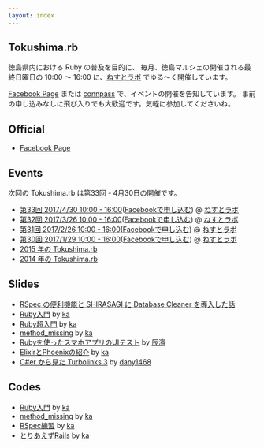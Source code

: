 ```yaml
---
layout: index
---
```


## Tokushima.rb

徳島県内における Ruby の普及を目的に、
毎月、徳島マルシェの開催される最終日曜日の 10:00 〜 16:00 に、[ねすとラボ](http://nest-lab.net) でゆる〜く開催しています。

[Facebook Page](https://www.facebook.com/groups/tokushima.rb) または [connpass](http://tokushimarb.connpass.com) で、イベントの開催を告知しています。
事前の申し込みなしに飛び入りでも大歓迎です。気軽に参加してくださいね。

## Official

* [Facebook Page](https://www.facebook.com/groups/tokushima.rb)

## Events

次回の Tokushima.rb は第33回 - 4月30日の開催です。

* [第33回 2017/4/30 10:00 - 16:00](https://tokushimarb.connpass.com/event/53920/)([Facebookで申し込む](https://www.facebook.com/events/1311770162236749/)) @ [ねすとラボ](http://nest-lab.net)
* [第32回 2017/3/26 10:00 - 16:00](https://tokushimarb.connpass.com/event/52129/)([Facebookで申し込む](https://www.facebook.com/events/289820274781596/)) @ [ねすとラボ](http://nest-lab.net)
* [第31回 2017/2/26 10:00 - 16:00](https://tokushimarb.connpass.com/event/49959/)([Facebookで申し込む](https://www.facebook.com/events/244002002710692/)) @ [ねすとラボ](http://nest-lab.net)
* [第30回 2017/1/29 10:00 - 16:00](https://tokushimarb.connpass.com/event/48081/)([Facebookで申し込む](https://www.facebook.com/events/396651817343020/)) @ [ねすとラボ](http://nest-lab.net)
* [2015 年の Tokushima.rb](2015.html)
* [2014 年の Tokushima.rb](2014.html)

## Slides

* [RSpec の便利機能と SHIRASAGI に Database Cleaner を導入した話](https://sunny4381.github.io/remark.js/index.html?/slides/2015-03-29/rspec-extension.md)
* [Ruby入門](http://kaosf.github.io/20140831-tokushimarb-slide) by [ka](http://www.kaosfield.net)
* [Ruby超入門](http://kaosf.github.io/20140928-tokushimarb-slide) by [ka](http://www.kaosfield.net)
* [method_missing](http://kaosf.github.io/20141026-tokushimarb-slide) by [ka](http://www.kaosfield.net)
* [Rubyを使ったスマホアプリのUIテスト](https://www.slideshare.net/secret/d0MkzQdiT8cQIK) by [辰濱](https://www.facebook.com/kenichi.tatsuhama)
* [ElixirとPhoenixの紹介](http://kaosf.github.io/20150830-tokushimarb-slide) by [ka](http://www.kaosfield.net)
* [C#er から見た Turbolinks 3](http://www.slideshare.net/dany1468/cer-turbolinks-3) by [dany1468](https://twitter.com/dany1468)

## Codes

* [Ruby入門](https://github.com/kaosf/20140831-tokushimarb-codes) by [ka](http://www.kaosfield.net)
* [method_missing](https://github.com/kaosf/20141026-tokushimarb-codes) by [ka](http://www.kaosfield.net)
* [RSpec練習](https://github.com/kaosf/20150329-tokushimarb-rspec) by [ka](http://www.kaosfield.net)
* [とりあえずRails](https://github.com/kaosf/20150426-tokushimarb-rails) by [ka](http://www.kaosfield.net)
